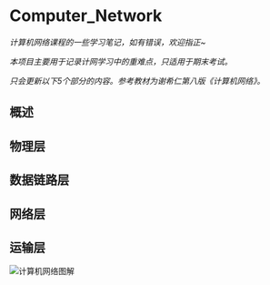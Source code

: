 # Computer_Network
*计算机网络课程的一些学习笔记，如有错误，欢迎指正~*  

*本项目主要用于记录计网学习中的重难点，只适用于期末考试。*

*只会更新以下5个部分的内容。参考教材为谢希仁第八版《计算机网络》。*

## 概述  


## 物理层


## 数据链路层


## 网络层


## 运输层


![计算机网络图解](https://i-blog.csdnimg.cn/blog_migrate/895d741c66859ca5024e325b32be24fc.png)
